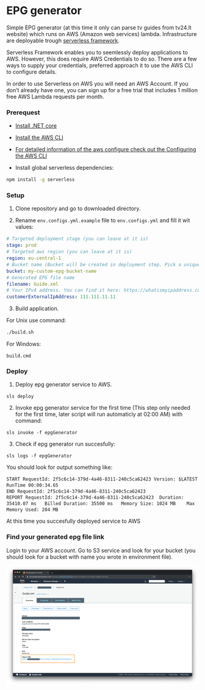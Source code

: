# EPG generator

Simple EPG generator (at this time it only can parse tv guides from tv24.lt website) which runs on AWS (Amazon web services) lambda. Infrastructure are deployable trough [serverless framework](https://serverless.com).

Serverless Framework enables you to seemlessly deploy applications to AWS. However, this does require AWS Credentials to do so. There are a few ways to supply your credentials, preferred approach it to use the AWS CLI to configure details.

In order to use Serverless on AWS you will need an AWS Account. If you don’t already have one, you can sign up for a free trial that includes 1 million free AWS Lambda requests per month.

### Prerequest

- [Install .NET core](https://dotnet.microsoft.com/download)

- [Install the AWS CLI](https://docs.aws.amazon.com/cli/latest/userguide/cli-chap-install.html)

- [For detailed information of the aws configure check out the Configuring the AWS CLI](https://docs.aws.amazon.com/cli/latest/userguide/cli-chap-configure.html?linkCode=w61&imprToken=rIpUBadxcvuX734XP4x85Q&slotNum=1)

- Install global serverless dependencies:

```sh
npm install -g serverless
```

### Setup

1. Clone repository and go to downloaded directory.

2. Rename `env.configs.yml.example` file to `env.configs.yml` and fill it wit values:

```yaml
# Targeted deployment stage (you can leave at it is)
stage: prod
# Targeted aws region (you can leave at it is)
region: eu-central-1
# Bucket name (Bucket will be created in deployment step. Pick a unique name. Only lowercase allowed)
bucket: my-custom-epg-bucket-name
# Generated EPG file name
filename: Guide.xml
# Your IPv4 address. You can find it here: https://whatismyipaddress.com/
customerExternalIpAddress: 111.111.11.11
```

3. Build application.

For Unix use command:

```sh
./build.sh
```

For Windows:

```cdm
build.cmd
```

### Deploy

1. Deploy epg generator service to AWS.

```
sls deploy
```

2. Invoke epg generator service for the first time (This step only needed for the first time, later script will run automaticly at 02:00 AM) with command:

```
sls invoke -f epgGenerator
```

3. Check if epg generator run succesfully:

```
sls logs -f epgGenerator
```

You should look for output something like:

```
START RequestId: 2f5c6c14-379d-4a46-8311-240c5ca62423 Version: $LATEST
RunTime 00:00:34.65
END RequestId: 2f5c6c14-379d-4a46-8311-240c5ca62423
REPORT RequestId: 2f5c6c14-379d-4a46-8311-240c5ca62423	Duration: 35410.07 ms	Billed Duration: 35500 ms 	Memory Size: 1024 MB	Max Memory Used: 204 MB
```

At this time you succesfully deployed service to AWS

### Find your generated epg file link

Login to your AWS account. Go to S3 service and look for your bucket (you should look for a bucket with name you wrote in environment file).

![aws](media/filename.png)
